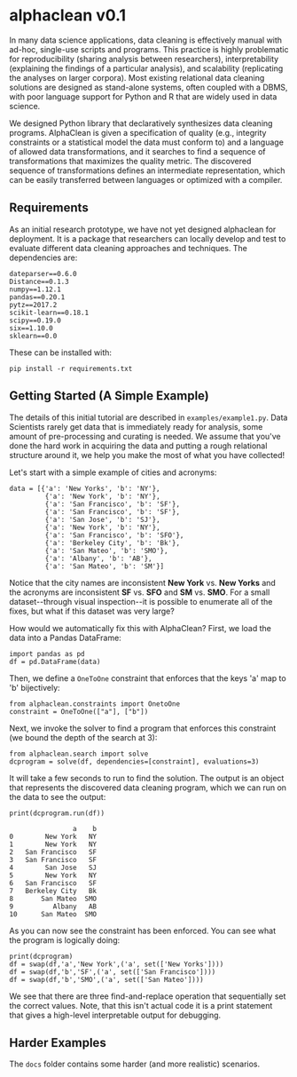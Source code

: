 # alphaclean v0.1
In many data science applications, data cleaning is effectively manual with ad-hoc, single-use scripts and programs. 
This practice is highly problematic for reproducibility (sharing analysis between researchers), interpretability (explaining the findings of a particular analysis), and scalability (replicating the analyses on larger corpora).
Most existing relational data cleaning solutions are designed as stand-alone systems, often coupled with a DBMS, with poor language support for Python and R that are widely used in data science.

We designed Python library that declaratively synthesizes data cleaning programs. 
AlphaClean is given a  specification of quality (e.g., integrity constraints or a statistical model the data must conform to) and a language of allowed data transformations, and it searches to find a sequence of transformations that maximizes the quality metric.
The discovered sequence of transformations defines an intermediate representation, which can be easily transferred between languages or optimized with a compiler.

## Requirements
As an initial research prototype, we have not yet designed alphaclean for deployment. It is a package that researchers can locally develop and test to evaluate different data cleaning approaches and techniques. The dependencies are:
```
dateparser==0.6.0
Distance==0.1.3
numpy==1.12.1
pandas==0.20.1
pytz==2017.2
scikit-learn==0.18.1
scipy==0.19.0
six==1.10.0
sklearn==0.0
```
These can be installed with:
```
pip install -r requirements.txt
```

## Getting Started (A Simple Example)

The details of this initial tutorial are described in `examples/example1.py`. Data Scientists rarely get data that is immediately ready for analysis, some amount of pre-processing and curating is needed. We assume that you've done the hard work in acquiring the data and putting a rough relational structure around it, we help you make the most of what you have collected!

Let's start with a simple example of cities and acronyms:
```
data = [{'a': 'New Yorks', 'b': 'NY'}, 
         {'a': 'New York', 'b': 'NY'}, 
         {'a': 'San Francisco', 'b': 'SF'},
         {'a': 'San Francisco', 'b': 'SF'},
         {'a': 'San Jose', 'b': 'SJ'},
         {'a': 'New York', 'b': 'NY'},
         {'a': 'San Francisco', 'b': 'SFO'},
         {'a': 'Berkeley City', 'b': 'Bk'},
         {'a': 'San Mateo', 'b': 'SMO'},
         {'a': 'Albany', 'b': 'AB'},
         {'a': 'San Mateo', 'b': 'SM'}]
```
Notice that the city names are inconsistent <b>New York</b> vs. <b>New Yorks</b> and the acronyms are inconsistent <b>SF</b> vs. <b>SFO</b> and <b>SM</b> vs. <b>SMO</b>. For a small dataset--through visual inspection--it is possible to enumerate all of the fixes, but what if this dataset was very large? 

How would we automatically fix this with AlphaClean?
First, we load the data into a Pandas DataFrame:
```
import pandas as pd
df = pd.DataFrame(data)
```
Then, we define a `OneToOne` constraint that enforces that the keys 'a' map to 'b' bijectively:
```
from alphaclean.constraints import OnetoOne
constraint = OneToOne(["a"], ["b"])
```
Next, we invoke the solver to find a program that enforces this constraint (we bound the depth of the search at 3):
```
from alphaclean.search import solve
dcprogram = solve(df, dependencies=[constraint], evaluations=3)
```
It will take a few seconds to run to find the solution. The output is an object that represents the discovered data cleaning program, which we can run on the data to see the output:
```
print(dcprogram.run(df))

                a    b
0        New York   NY
1        New York   NY
2   San Francisco   SF
3   San Francisco   SF
4        San Jose   SJ
5        New York   NY
6   San Francisco   SF
7   Berkeley City   Bk
8       San Mateo  SMO
9          Albany   AB
10      San Mateo  SMO
```
As you can now see the constraint has been enforced. You can see what the program is logically doing:
```
print(dcprogram)
df = swap(df,'a','New York',('a', set(['New Yorks'])))
df = swap(df,'b','SF',('a', set(['San Francisco'])))
df = swap(df,'b','SMO',('a', set(['San Mateo'])))
```
We see that there are three find-and-replace operation that sequentially set the correct values. Note, that this isn't actual code it is a print statement that gives a high-level interpretable output for debugging. 

## Harder Examples
The `docs` folder contains some harder (and more realistic) scenarios.








